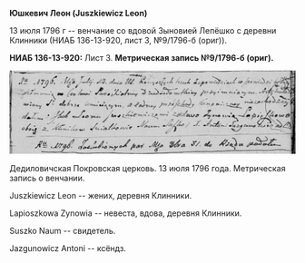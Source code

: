 **Юшкевич Леон (Juszkiewicz Leon)**

13 июля 1796 г -- венчание со вдовой Зыновией Лепёшко с деревни Клинники
(НИАБ 136-13-920, лист 3, №9/1796-б (ориг)).

**НИАБ 136-13-920:** Лист 3. **Метрическая запись №9/1796-б (ориг).**

![](./media/3d1494637391f353afe817677926ea2ea5548607.png)

Дедиловичская Покровская церковь. 13 июля 1796 года. Метрическая запись
о венчании.

Juszkiewicz Leon -- жених, деревня Клинники.

Lapioszkowa Zynowia -- невеста, вдова, деревня Клинники.

Suszko Naum -- свидетель.

Jazgunowicz Antoni -- ксёндз.
